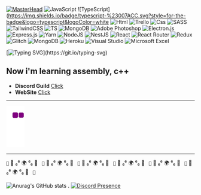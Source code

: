 [![MasterHead](https://media.discordapp.net/attachments/1008457569053974578/1024757025848184962/unknown_6.png?width=984&height=554)](https://github.com/Skapty6260/Skapty6260)
![JavaScript](https://img.shields.io/badge/-JavaScript-090909?style=for-the-badge&logo=JavaScript)
![TypeScript](https://img.shields.io/badge/typescript-%23007ACC.svg?style=for-the-badge&logo=typescript&logoColor=white
![Html](https://img.shields.io/badge/-html-090909?style=for-the-badge&logo=html5)
![Trello](https://img.shields.io/badge/Trello-%23026AA7.svg?style=for-the-badge&logo=Trello&logoColor=white)
![Css](https://img.shields.io/badge/-Css-090909?style=for-the-badge&logo=css3)
![SASS](https://img.shields.io/badge/SASS-hotpink.svg?style=for-the-badge&logo=SASS&logoColor=white)
![TailwindCSS](https://img.shields.io/badge/tailwindcss-%2338B2AC.svg?style=for-the-badge&logo=tailwind-css&logoColor=white)
![TS](https://img.shields.io/badge/-TypeScript-090909?style=for-the-badge&logo=TypeScript)
![MongoDB](https://img.shields.io/badge/MongoDB-%234ea94b.svg?style=for-the-badge&logo=mongodb&logoColor=white)
![Adobe Photoshop](https://img.shields.io/badge/adobe%20photoshop-%2331A8FF.svg?style=for-the-badge&logo=adobe%20photoshop&logoColor=white)
![Electron.js](https://img.shields.io/badge/Electron-191970?style=for-the-badge&logo=Electron&logoColor=white)
![Express.js](https://img.shields.io/badge/express.js-%23404d59.svg?style=for-the-badge&logo=express&logoColor=%2361DAFB)
![Yarn](https://img.shields.io/badge/yarn-%232C8EBB.svg?style=for-the-badge&logo=yarn&logoColor=white)
![NodeJS](https://img.shields.io/badge/node.js-6DA55F?style=for-the-badge&logo=node.js&logoColor=white)
![NestJS](https://img.shields.io/badge/nestjs-%23E0234E.svg?style=for-the-badge&logo=nestjs&logoColor=white)
![React](https://img.shields.io/badge/react-%2320232a.svg?style=for-the-badge&logo=react&logoColor=%2361DAFB)
![React Router](https://img.shields.io/badge/React_Router-CA4245?style=for-the-badge&logo=react-router&logoColor=white)
![Redux](https://img.shields.io/badge/redux-%23593d88.svg?style=for-the-badge&logo=redux&logoColor=white)
![Glitch](https://img.shields.io/badge/glitch-%233333FF.svg?style=for-the-badge&logo=glitch&logoColor=white)
![MongoDB](https://img.shields.io/badge/MongoDB-%234ea94b.svg?style=for-the-badge&logo=mongodb&logoColor=white)
![Heroku](https://img.shields.io/badge/heroku-%23430098.svg?style=for-the-badge&logo=heroku&logoColor=white)
![Visual Studio](https://img.shields.io/badge/Visual%20Studio-5C2D91.svg?style=for-the-badge&logo=visual-studio&logoColor=white)
![Microsoft Excel](https://img.shields.io/badge/Microsoft_Excel-217346?style=for-the-badge&logo=microsoft-excel&logoColor=white)

[![Typing SVG](https://readme-typing-svg.herokuapp.com?font=Fira+Code&duration=6000&pause=1000&width=900&height=59&lines=I+am+a+Russian+middle+developer.;I+work+part-time+as+a+freelancer.;I+have+1+year+of+experience+in+web+programming.;Worked+with+JS%2C+TS+for+4+years%2C+developing+personal+auxiliary+modules.;Experience+in+bot++development+-+3+years.)](https://git.io/typing-svg)

**Now i'm learning assembly, c++**
---

- **Discord Guild** [Click]()
- **WebSite** [Click]()

---

![snake gif](https://github.com/Skapty6260/Skapty6260/blob/output/github-contribution-grid-snake.gif#gh-dark-mode-only)

---

` 👻 `      🍙         ₆⁶ 🌍  ⁶₆         🍙      `  👻 `      🍙         ₆⁶ 🌍  ⁶₆         🍙      `  👻 `      🍙         ₆⁶ 🌍  ⁶₆         🍙      `  👻 `      🍙         ₆⁶ 🌍  ⁶₆         🍙      `  👻 `      🍙         ₆⁶ 🌍  ⁶₆         🍙      `  👻 `      🍙         ₆⁶ 🌍  ⁶₆         🍙      `  👻 `     

![Anurag's GitHub stats](https://github-readme-stats.vercel.app/api?username=skapty6260&show_icons=true&theme=radical) . [![Discord Presence](https://lanyard.cnrad.dev/api/763779184128425984)](https://discord.com/users/763779184128425984)

